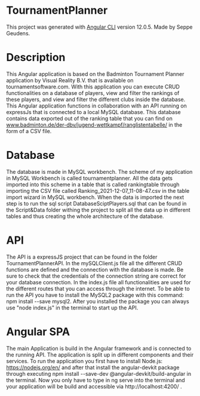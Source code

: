 # TournamentPlanner

This project was generated with [Angular CLI](https://github.com/angular/angular-cli) version 12.0.5.
Made by Seppe Geudens.

# Description

This Angular application is based on the Badminton Tournament Planner application by Visual Reality B.V. that is available on tournamentsoftware.com. With this application you can execute CRUD functionalities on a database of players, view and filter the rankings of these players, and view and filter the different clubs inside the database. This Angular application functions in collaboration with an API running on expressJs that is connected to a local MySQL database. This database contains data exported out of the ranking table that you can find on www.badminton.de/der-dbv/jugend-wettkampf/ranglistentabelle/ in the form of a CSV file.

# Database
The database is made in MySQL workbench. The scheme of my application in MySQL Workbench is called tournamentplanner. All the data gets imported into this scheme in a table that is called rankingtable through importing the CSV file called Ranking_2021-12-07_11-08-47.csv in the table import wizard in MySQL workbench. When the data is imported the next step is to run the sql script DatabaseSciptPlayers.sql that can be found in the Script&Data folder withing the project to split all the data up in different tables and thus creating the whole architecture of the database.  

# API

The API is a expressJS project that can be found in the folder TournamentPlannerAPI. In the mySQLClient.js file all the different CRUD functions are defined and the connection with the database is made. Be sure to check that the credentials of the connection string are correct for your database connection. In the index.js file all functionalities are used for the different routes that you can access through the internet. To be able to run the API you have to install the MySQL2 package with this command: npm install --save mysql2. After you installed the package you can always use "node index.js" in the terminal to start up the API. 


# Angular SPA

The main Application is build in the Angular framework and is connected to the running API. The application is split up in different components and their services. To run the application you first have to install Node.js: https://nodejs.org/en/ and after that install the angular-devkit package through executing npm install --save-dev @angular-devkit/build-angular in the terminal. Now you only have to type in ng serve into the terminal and your application will be build and accessible via http://localhost:4200/ .
